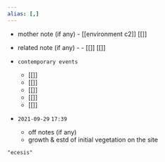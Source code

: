 ```yaml
---
alias: [,]
---
```

- mother note (if any)
		- [[environment c2]] [[]]
- related note (if any) -
		- [[]] [[]]
- `contemporary events`
	- [[]]
	- [[]]
	- [[]]
	- [[]]
	- [[]]

- `2021-09-29`  `17:39`
	- off notes (if any)
	- growth & estd of initial vegetation on the site

```query
"ecesis"
```